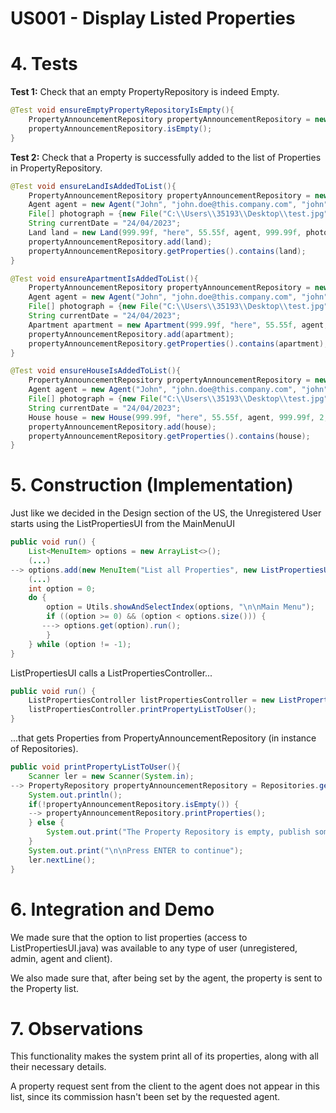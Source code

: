 # US001 - Display Listed Properties

# 4. Tests

**Test 1:** Check that an empty PropertyRepository is indeed Empty.
```java
@Test void ensureEmptyPropertyRepositoryIsEmpty(){
    PropertyAnnouncementRepository propertyAnnouncementRepository = new PropertyAnnouncementRepository();
    propertyAnnouncementRepository.isEmpty();
}
```
**Test 2:** Check that a Property is successfully added to the list of Properties in PropertyRepository.
```java
@Test void ensureLandIsAddedToList(){
    PropertyAnnouncementRepository propertyAnnouncementRepository = new PropertyAnnouncementRepository();
    Agent agent = new Agent("John", "john.doe@this.company.com", "john");
    File[] photograph = {new File("C:\\Users\\35193\\Desktop\\test.jpg")};
    String currentDate = "24/04/2023";
    Land land = new Land(999.99f, "here", 55.55f, agent, 999.99f, photograph, 4.44f, currentDate);
    propertyAnnouncementRepository.add(land);
    propertyAnnouncementRepository.getProperties().contains(land);
}
```
```java
@Test void ensureApartmentIsAddedToList(){
    PropertyAnnouncementRepository propertyAnnouncementRepository = new PropertyAnnouncementRepository();
    Agent agent = new Agent("John", "john.doe@this.company.com", "john");
    File[] photograph = {new File("C:\\Users\\35193\\Desktop\\test.jpg")};
    String currentDate = "24/04/2023";
    Apartment apartment = new Apartment(999.99f, "here", 55.55f, agent, 999.99f, 2, 1, 5, "n/a", photograph, 4.44f, currentDate);
    propertyAnnouncementRepository.add(apartment);
    propertyAnnouncementRepository.getProperties().contains(apartment);
}
```
```java
@Test void ensureHouseIsAddedToList(){
    PropertyAnnouncementRepository propertyAnnouncementRepository = new PropertyAnnouncementRepository();
    Agent agent = new Agent("John", "john.doe@this.company.com", "john");
    File[] photograph = {new File("C:\\Users\\35193\\Desktop\\test.jpg")};
    String currentDate = "24/04/2023";
    House house = new House(999.99f, "here", 55.55f, agent, 999.99f, 2, 1, 5, "n/a", true, true, "north", photograph, 4.44f, currentDate);
    propertyAnnouncementRepository.add(house);
    propertyAnnouncementRepository.getProperties().contains(house);
}
```
# 5. Construction (Implementation)

Just like we decided in the Design section of the US, the Unregistered User starts using the ListPropertiesUI from the MainMenuUI
```java
public void run() {
    List<MenuItem> options = new ArrayList<>();
    (...)
--> options.add(new MenuItem("List all Properties", new ListPropertiesUI()));
    (...)
    int option = 0;
    do {
        option = Utils.showAndSelectIndex(options, "\n\nMain Menu");
        if ((option >= 0) && (option < options.size())) {
       ---> options.get(option).run();
        }
    } while (option != -1);
}
```

ListPropertiesUI calls a ListPropertiesController...
```java
public void run() {
    ListPropertiesController listPropertiesController = new ListPropertiesController();
    listPropertiesController.printPropertyListToUser();
}
```
...that gets Properties from PropertyAnnouncementRepository (in instance of Repositories).
```java
public void printPropertyListToUser(){
    Scanner ler = new Scanner(System.in);
--> PropertyRepository propertyAnnouncementRepository = Repositories.getInstance().getPropertyRepository();
    System.out.println();
    if(!propertyAnnouncementRepository.isEmpty()) {
    --> propertyAnnouncementRepository.printProperties();
    } else {
        System.out.print("The Property Repository is empty, publish some sale announcements and try again.");
    }
    System.out.print("\n\nPress ENTER to continue");
    ler.nextLine();
}
```
# 6. Integration and Demo

We made sure that the option to list properties (access to ListPropertiesUI.java) was available to any type of user (unregistered, admin, agent and client).

We also made sure that, after being set by the agent, the property is sent to the Property list.

# 7. Observations

This functionality makes the system print all of its properties, along with all their necessary details.

A property request sent from the client to the agent does not appear in this list, since its commission hasn't been set by the requested agent.